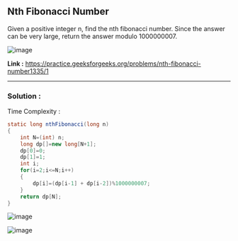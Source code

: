 ## Nth Fibonacci Number
Given a positive integer n, find the nth fibonacci number. Since the answer can be very large, return the answer modulo 1000000007.

![image](https://user-images.githubusercontent.com/23376002/166139896-3e12388b-b125-4aed-b1df-d9a6f0462372.png)


**Link :** https://practice.geeksforgeeks.org/problems/nth-fibonacci-number1335/1


------------------------------------------------------------------------------------------------------------------------------------------------------


### Solution :

Time Complexity :


```java
static long nthFibonacci(long n)
{
    int N=(int) n;
    long dp[]=new long[N+1];
    dp[0]=0;
    dp[1]=1;
    int i;
    for(i=2;i<=N;i++)
    {
        dp[i]=(dp[i-1] + dp[i-2])%1000000007;
    }
    return dp[N];
}
```

![image](https://user-images.githubusercontent.com/23376002/166143660-2cc955a6-b5f9-4682-a15f-84c031bd8338.png)


![image](https://user-images.githubusercontent.com/23376002/166143720-f8bf6c51-a015-4634-88ba-b420ebddddb9.png)







